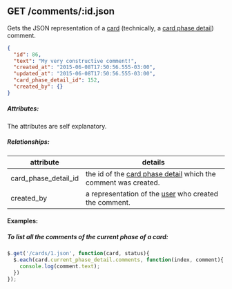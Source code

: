 ## GET /comments/:id.json

Gets the JSON representation of a [card]("card.md") (technically, a [card phase detail]("card_phase_detail.md")) comment.

```json
{
  "id": 86,
  "text": "My very constructive comment!",
  "created_at": "2015-06-08T17:50:56.555-03:00",
  "updated_at": "2015-06-08T17:50:56.555-03:00",
  "card_phase_detail_id": 152,
  "created_by": {}
}
```
##### Attributes:

The attributes are self explanatory.

##### Relationships:

| attribute | details |
| -- | -- |
|card_phase_detail_id| the id of the [card phase detail]("card_phase_detail.md") which the comment was created.|
| created_by | a representation of the [user]("user.md") who created the comment. |

#### Examples:

##### To list all the comments of the current phase of a card:

```javascript
$.get('/cards/1.json', function(card, status){
  $.each(card.current_phase_detail.comments, function(index, comment){
    console.log(comment.text);  
  })
});
```
